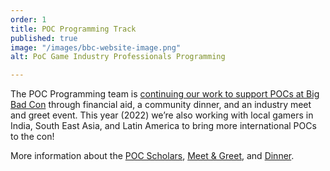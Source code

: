 ```yaml
---
order: 1
title: POC Programming Track
published: true
image: "/images/bbc-website-image.png"
alt: PoC Game Industry Professionals Programming

---
```

The POC Programming team is [continuing our work to support POCs at Big Bad Con](https://www.bigbadcon.com/blog/poc-programming-at-big-bad-con-2022/) through financial aid, a community dinner, and an industry meet and greet event. This year (2022) we’re also working with local gamers in India, South East Asia, and Latin America to bring more international POCs to the con!

More information about the [POC Scholars](/poc-scholars), [Meet & Greet](/events/poc-meet-greet), and [Dinner](/events/poc-dinner/).